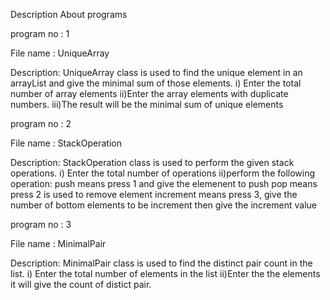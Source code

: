Description About programs

program no : 1

File name : UniqueArray

Description:
        UniqueArray class is used to find the unique element in an arrayList and give the minimal sum of those elements.
        i) Enter the total number of array elements
        ii)Enter the array elements with duplicate numbers.
        iii)The result will be the minimal sum of unique elements 
        
program no : 2

File name : StackOperation

Description:
        StackOperation class is used to perform the given stack operations.
        i) Enter the total number of operations
        ii)perform the following operation:
        push means press 1 and give the elemenent to push
        pop means press 2 is used to remove element
        increment means press 3, give the number of bottom elements to be increment then give the increment value
         
program no : 3

File name : MinimalPair

Description:
        MinimalPair class is used to find the distinct pair count in the list.
        i) Enter the total number of elements in the list
        ii)Enter the the elements
        it will give the count of distict pair.
               
       
